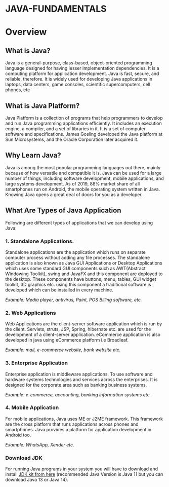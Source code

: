 # JAVA-FUNDAMENTALS
 <h1>Overview</h1>

<h2>What is Java?</h2>

Java is a general-purpose, class-based, object-oriented programming language designed for having lesser implementation dependencies. It is a computing platform for application development. Java is fast, secure, and reliable, therefore. It is widely used for developing Java applications in laptops, data centers, game consoles, scientific supercomputers, cell phones, etc

<h2>What is Java Platform?</h2>

Java Platform is a collection of programs that help programmers to develop and run Java programming applications efficiently. It includes an execution engine, a compiler, and a set of libraries in it. It is a set of computer software and specifications. James Gosling developed the Java platform at Sun Microsystems, and the Oracle Corporation later acquired it.

<h2>Why Learn Java?</h2>

Java is among the most popular programming languages out there, mainly because of how versatile and compatible it is. Java can be used for a large number of things, including software development, mobile applications, and large systems development. As of 2019, 88% market share of all smartphones run on Android, the mobile operating system written in Java. Knowing Java opens a great deal of doors for you as a developer.


<h2>What Are Types of Java Application</h2>

Following are different types of applications that we can develop using Java:

<h3>1. Standalone Applications.</h3>

Standalone applications are the application which runs on separate computer process without adding any file processes. The standalone application is also known as Java GUI Applications or Desktop Applications which uses some standard GUI components such as AWT(Abstract Windowing Toolkit), swing and JavaFX and this component are deployed to the desktop. These components have buttons, menu, tables, GUI widget toolkit, 3D graphics etc. using this component a traditional software is developed which can be installed in every machine.

<i>Example: Media player, antivirus, Paint, POS Billing software, etc.</i>

<h3>2. Web Applications</h3>

Web Applications are the client-server software application which is run by the client. Servlets, struts, JSP, Spring, hibernate etc. are used for the development of a client-server application. eCommerce application is also developed in java using eCommerce platform i.e Broadleaf.

<i>Example: mail, e-commerce website, bank website etc.</i>

<h3>3. Enterprise Application</h3>

Enterprise application is middleware applications. To use software and hardware systems technologies and services across the enterprises. It is designed for the corporate area such as banking business systems.

<i>Example: e-commerce, accounting, banking information systems etc.</i>

 <h3>4. Mobile Application</h3>

For mobile applications, Java uses ME or J2ME framework. This framework are the cross platform that runs applications across phones and smartphones. Java provides a platform for application development in Android too.

<i>Example: WhatsApp, Xender etc.</i>

<h3>Download JDK</h3>

For running Java programs in your system you will have to download and install <a href="https://www.oracle.com/java/technologies/javase-downloads.html">JDK kit from here</a> (recommended Java Version is Java 11 but you can download Java 13 or Java 14).

